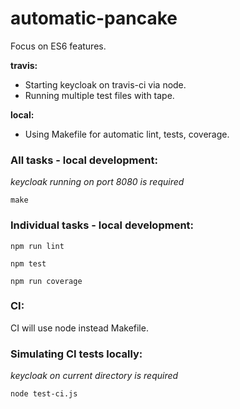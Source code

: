 # automatic-pancake

Focus on ES6 features.

**travis:**

* Starting keycloak on travis-ci via node.
* Running multiple test files with tape.

**local:**
* Using Makefile for automatic lint, tests, coverage.
  

### All tasks - local development:

_keycloak running on port 8080 is required_

```
make
```

### Individual tasks - local development:

```
npm run lint
```

```
npm test
```

```
npm run coverage
```

### CI:

CI will use node instead Makefile.

### Simulating CI tests locally: 

_keycloak on current directory is required_

```
node test-ci.js
```